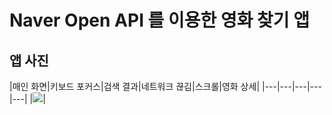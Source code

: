 # Naver Open API 를 이용한 영화 찾기 앱

## 앱 사진
|매인 화면|키보드 포커스|검색 결과|네트워크 끊김|스크롤|영화 상세|
|---|---|---|---|---|
|<img src="https://user-images.githubusercontent.com/74344026/180112247-bf22bbf6-7806-424a-9da2-54a2200e9f7d.jpg"/>|
